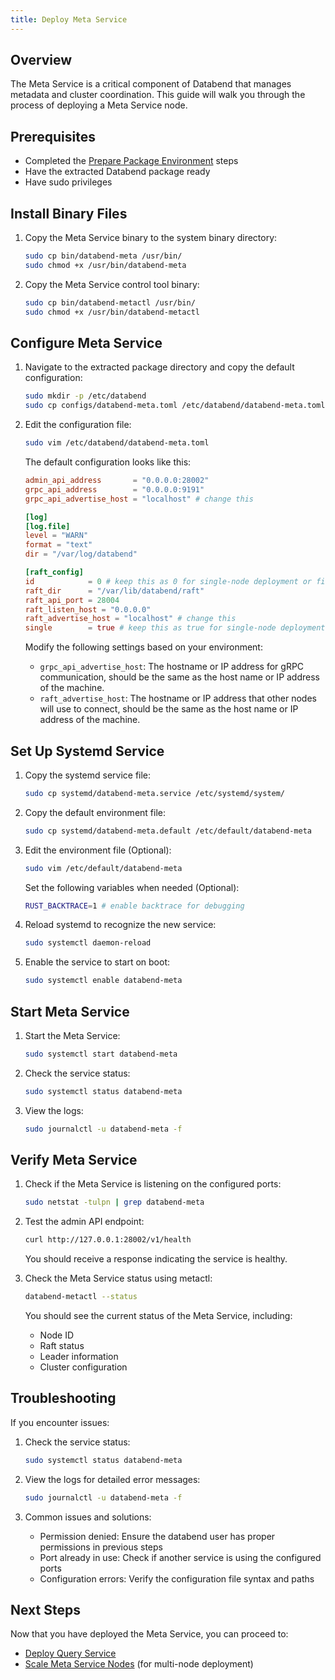 ```yaml
---
title: Deploy Meta Service
---
```


## Overview

The Meta Service is a critical component of Databend that manages metadata and cluster coordination. This guide will walk you through the process of deploying a Meta Service node.

## Prerequisites

- Completed the [Prepare Package Environment](01-prepare.md) steps
- Have the extracted Databend package ready
- Have sudo privileges

## Install Binary Files

1. Copy the Meta Service binary to the system binary directory:
   ```bash
   sudo cp bin/databend-meta /usr/bin/
   sudo chmod +x /usr/bin/databend-meta
   ```

2. Copy the Meta Service control tool binary:
   ```bash
   sudo cp bin/databend-metactl /usr/bin/
   sudo chmod +x /usr/bin/databend-metactl
   ```

## Configure Meta Service

1. Navigate to the extracted package directory and copy the default configuration:
   ```bash
   sudo mkdir -p /etc/databend
   sudo cp configs/databend-meta.toml /etc/databend/databend-meta.toml
   ```

2. Edit the configuration file:
   ```bash
   sudo vim /etc/databend/databend-meta.toml
   ```

   The default configuration looks like this:
   ```toml
   admin_api_address       = "0.0.0.0:28002"
   grpc_api_address        = "0.0.0.0:9191"
   grpc_api_advertise_host = "localhost" # change this

   [log]
   [log.file]
   level = "WARN"
   format = "text"
   dir = "/var/log/databend"

   [raft_config]
   id            = 0 # keep this as 0 for single-node deployment or first node in cluster
   raft_dir      = "/var/lib/databend/raft"
   raft_api_port = 28004
   raft_listen_host = "0.0.0.0"
   raft_advertise_host = "localhost" # change this
   single        = true # keep this as true for single-node deployment or first node in cluster
   ```

   Modify the following settings based on your environment:
   - `grpc_api_advertise_host`: The hostname or IP address for gRPC communication, should be the same as the host name or IP address of the machine.
   - `raft_advertise_host`: The hostname or IP address that other nodes will use to connect, should be the same as the host name or IP address of the machine.

## Set Up Systemd Service

1. Copy the systemd service file:
   ```bash
   sudo cp systemd/databend-meta.service /etc/systemd/system/
   ```

2. Copy the default environment file:
   ```bash
   sudo cp systemd/databend-meta.default /etc/default/databend-meta
   ```

3. Edit the environment file (Optional):
   ```bash
   sudo vim /etc/default/databend-meta
   ```

   Set the following variables when needed (Optional):
   ```bash
   RUST_BACKTRACE=1 # enable backtrace for debugging
   ```

4. Reload systemd to recognize the new service:
   ```bash
   sudo systemctl daemon-reload
   ```

5. Enable the service to start on boot:
   ```bash
   sudo systemctl enable databend-meta
   ```

## Start Meta Service

1. Start the Meta Service:
   ```bash
   sudo systemctl start databend-meta
   ```

2. Check the service status:
   ```bash
   sudo systemctl status databend-meta
   ```

3. View the logs:
   ```bash
   sudo journalctl -u databend-meta -f
   ```

## Verify Meta Service

1. Check if the Meta Service is listening on the configured ports:
   ```bash
   sudo netstat -tulpn | grep databend-meta
   ```

2. Test the admin API endpoint:
   ```bash
   curl http://127.0.0.1:28002/v1/health
   ```

   You should receive a response indicating the service is healthy.

3. Check the Meta Service status using metactl:
   ```bash
   databend-metactl --status
   ```

   You should see the current status of the Meta Service, including:
   - Node ID
   - Raft status
   - Leader information
   - Cluster configuration

## Troubleshooting

If you encounter issues:

1. Check the service status:
   ```bash
   sudo systemctl status databend-meta
   ```

2. View the logs for detailed error messages:
   ```bash
   sudo journalctl -u databend-meta -f
   ```

3. Common issues and solutions:
   - Permission denied: Ensure the databend user has proper permissions in previous steps
   - Port already in use: Check if another service is using the configured ports
   - Configuration errors: Verify the configuration file syntax and paths

## Next Steps

Now that you have deployed the Meta Service, you can proceed to:
- [Deploy Query Service](03-deploy-query.md)
- [Scale Meta Service Nodes](04-scale-metasrv.md) (for multi-node deployment) 

